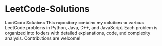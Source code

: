 # LeetCode-Solutions
LeetCode Solutions This repository contains my solutions to various LeetCode problems in Python, Java, C++, and JavaScript. Each problem is organized into folders with detailed explanations, code, and complexity analysis. Contributions are welcome!
